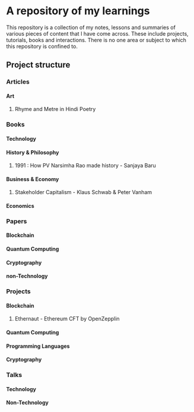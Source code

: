 # A repository of my learnings

This repository is a collection of my notes, lessons and summaries of various pieces of content that I have come across. These include projects, tutorials, books and interactions. There is no one area or subject to which this repository is confined to.

## Project structure

### Articles
#### Art
1. Rhyme and Metre in Hindi Poetry
### Books
#### Technology
#### History & Philosophy
1. 1991 : How PV Narsimha Rao made history - Sanjaya Baru
#### Business & Economy
1. Stakeholder Capitalism - Klaus Schwab & Peter Vanham
#### Economics
### Papers
#### Blockchain
#### Quantum Computing
#### Cryptography
#### non-Technology
### Projects
#### Blockchain
1. Ethernaut - Ethereum CFT by OpenZepplin
#### Quantum Computing
#### Programming Languages
#### Cryptography
### Talks
#### Technology
#### Non-Technology
